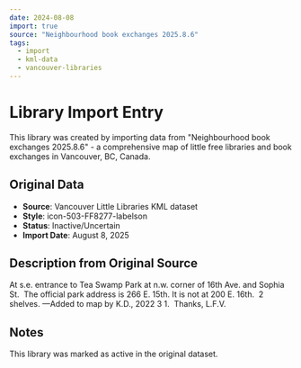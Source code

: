 ```yaml
---
date: 2024-08-08
import: true
source: "Neighbourhood book exchanges 2025.8.6"
tags:
  - import
  - kml-data
  - vancouver-libraries
---
```


# Library Import Entry

This library was created by importing data from "Neighbourhood book exchanges 2025.8.6" - a comprehensive map of little free libraries and book exchanges in Vancouver, BC, Canada.

## Original Data

- **Source**: Vancouver Little Libraries KML dataset
- **Style**: icon-503-FF8277-labelson
- **Status**: Inactive/Uncertain
- **Import Date**: August 8, 2025

## Description from Original Source

At s.e. entrance to Tea Swamp Park at 
n.w. corner of 16th Ave. and Sophia St. 
The official park address is 266 E. 15th. 
It is not at 200 E. 16th.  2 shelves.
—Added to map by K.D., 2022 3 1.  
Thanks, L.F.V.  



## Notes

This library was marked as active in the original dataset.
